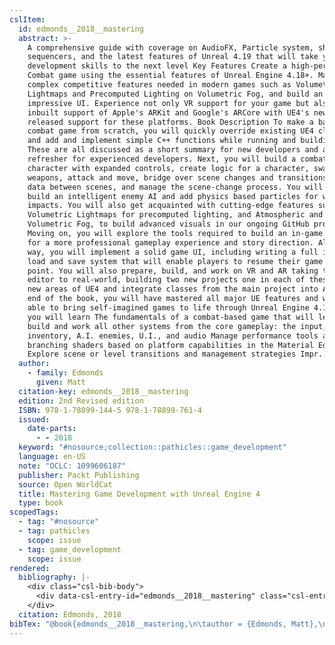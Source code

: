 ```yaml
---
cslItem:
  id: edmonds__2018__mastering
  abstract: >-
    A comprehensive guide with coverage on AudioFX, Particle system, shaders,
    sequencers, and the latest features of Unreal 4.19 that will take your game
    development skills to the next level Key Features Create a high-performance
    Combat game using the essential features of Unreal Engine 4.18+. Master the
    complex competitive features needed in modern games such as Volumetric
    Lightmaps and Precomputed Lighting on Volumetric Fog, and build an
    impressive UI. Experience not only VR support for your game but also the
    inbuilt support of Apple's ARKit and Google's ARCore with UE4's newly
    released support for these platforms. Book Description To make a basic
    combat game from scratch, you will quickly override existing UE4 classes,
    and add and implement simple C++ functions while running and building them.
    These are all discussed as a short summary for new developers and as a quick
    refresher for experienced developers. Next, you will build a combat player
    character with expanded controls, create logic for a character, swap
    weapons, attack and move, bridge over scene changes and transitions, retain
    data between scenes, and manage the scene-change process. You will then
    build an intelligent enemy AI and add physics based particles for weapon
    impacts. You will also get acquainted with cutting-edge features such as
    Volumetric Lightmaps for precomputed lighting, and Atmospheric and
    Volumetric Fog, to build advanced visuals in our ongoing GitHub project.
    Moving on, you will explore the tools required to build an in-game cut-scene
    for a more professional gameplay experience and story direction. Along the
    way, you will implement a solid game UI, including writing a full in-game
    load and save system that will enable players to resume their game from any
    point. You will also prepare, build, and work on VR and AR taking them from
    editor to real-world, building two new projects one in each of these brand
    new areas of UE4 and integrate classes from the main project into AR! By the
    end of the book, you will have mastered all major UE features and will be
    able to bring self-imagined games to life through Unreal Engine 4.18+. What
    you will learn The fundamentals of a combat-based game that will let you
    build and work all other systems from the core gameplay: the input,
    inventory, A.I. enemies, U.I., and audio Manage performance tools and
    branching shaders based on platform capabilities in the Material Editor
    Explore scene or level transitions and management strategies Impr...
  author:
    - family: Edmonds
      given: Matt
  citation-key: edmonds__2018__mastering
  edition: 2nd Revised edition
  ISBN: 978-1-78899-144-5 978-1-78899-761-4
  issued:
    date-parts:
      - - 2018
  keyword: "#nosource;collection::pathicles::game_development"
  language: en-US
  note: "OCLC: 1099606187"
  publisher: Packt Publishing
  source: Open WorldCat
  title: Mastering Game Development with Unreal Engine 4
  type: book
scopedTags:
  - tag: "#nosource"
  - tag: pathicles
    scope: issue
  - tag: game_development
    scope: issue
rendered:
  bibliography: |-
    <div class="csl-bib-body">
      <div data-csl-entry-id="edmonds__2018__mastering" class="csl-entry">Edmonds, M. 2018 <i>Mastering Game Development with Unreal Engine 4</i>. 2nd Revised edition. Packt Publishing.</div>
    </div>
  citation: Edmonds, 2018
bibTex: "@book{edmonds__2018__mastering,\n\tauthor = {Edmonds, Matt},\n\tedition = {2nd Revised edition},\n\tyear = {2018},\n\tnote = {OCLC: 1099606187},\n\tpublisher = {Packt Publishing},\n\ttitle = {Mastering {Game} {Development} with {Unreal} {Engine} 4},\n}\n\n"
---
```

